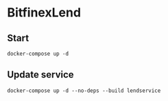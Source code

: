 # BitfinexLend

## Start

```shell
docker-compose up -d
```

## Update service

```shell
docker-compose up -d --no-deps --build lendservice
```
